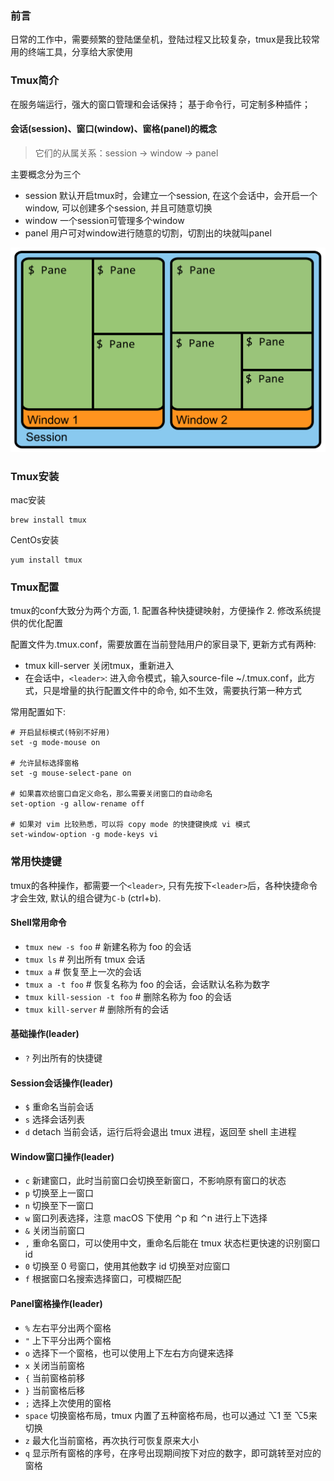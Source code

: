 ### 前言

日常的工作中，需要频繁的登陆堡垒机，登陆过程又比较复杂，tmux是我比较常用的终端工具，分享给大家使用

### Tmux简介

在服务端运行，强大的窗口管理和会话保持； 基于命令行，可定制多种插件；

#### 会话(session)、窗口(window)、窗格(panel)的概念

>它们的从属关系：session -> window -> panel

主要概念分为三个

- session 默认开启tmux时，会建立一个session, 在这个会话中，会开启一个window, 可以创建多个session, 并且可随意切换
- window 一个session可管理多个window
- panel 用户可对window进行随意的切割，切割出的块就叫panel

![tmux-frame](../static/tmux-frame.svg)


### Tmux安装
mac安装
```
brew install tmux
```
CentOs安装
```
yum install tmux
```

### Tmux配置

tmux的conf大致分为两个方面, 1. 配置各种快捷键映射，方便操作 2. 修改系统提供的优化配置

配置文件为.tmux.conf，需要放置在当前登陆用户的家目录下, 更新方式有两种:

- tmux kill-server 关闭tmux，重新进入
- 在会话中，`<leader>`: 进入命令模式，输入source-file ~/.tmux.conf，此方式，只是增量的执行配置文件中的命令, 如不生效，需要执行第一种方式

常用配置如下:

```
# 开启鼠标模式(特别不好用)
set -g mode-mouse on

# 允许鼠标选择窗格
set -g mouse-select-pane on

# 如果喜欢给窗口自定义命名，那么需要关闭窗口的自动命名
set-option -g allow-rename off

# 如果对 vim 比较熟悉，可以将 copy mode 的快捷键换成 vi 模式
set-window-option -g mode-keys vi
```

### 常用快捷键

tmux的各种操作，都需要一个`<leader>`, 只有先按下`<leader>`后，各种快捷命令才会生效, 默认的组合键为`C-b` (ctrl+b).

#### Shell常用命令

- `tmux new -s foo`               # 新建名称为 foo 的会话
- `tmux ls`                       # 列出所有 tmux 会话
- `tmux a`                        # 恢复至上一次的会话
- `tmux a -t foo`                 # 恢复名称为 foo 的会话，会话默认名称为数字
- `tmux kill-session -t foo`      # 删除名称为 foo 的会话
- `tmux kill-server`              # 删除所有的会话

#### 基础操作(leader)

- `?` 列出所有的快捷键

#### Session会话操作(leader)

- `$` 重命名当前会话
- `s` 选择会话列表
- `d` detach 当前会话，运行后将会退出 tmux 进程，返回至 shell 主进程

#### Window窗口操作(leader)

- `c` 新建窗口，此时当前窗口会切换至新窗口，不影响原有窗口的状态
- `p` 切换至上一窗口
- `n` 切换至下一窗口
- `w` 窗口列表选择，注意 macOS 下使用 ⌃p 和 ⌃n 进行上下选择
- `&` 关闭当前窗口
- `,` 重命名窗口，可以使用中文，重命名后能在 tmux 状态栏更快速的识别窗口 id
- `0` 切换至 0 号窗口，使用其他数字 id 切换至对应窗口
- `f` 根据窗口名搜索选择窗口，可模糊匹配

#### Panel窗格操作(leader)

- `%` 左右平分出两个窗格
- `"` 上下平分出两个窗格
- `o` 选择下一个窗格，也可以使用上下左右方向键来选择
- `x` 关闭当前窗格
- `{` 当前窗格前移
- `}` 当前窗格后移
- `;` 选择上次使用的窗格
- `space` 切换窗格布局，tmux 内置了五种窗格布局，也可以通过 ⌥1 至 ⌥5来切换
- `z` 最大化当前窗格，再次执行可恢复原来大小
- `q` 显示所有窗格的序号，在序号出现期间按下对应的数字，即可跳转至对应的窗格

